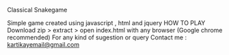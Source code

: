 Classical Snakegame 

Simple game created using javascript , html and jquery
HOW TO PLAY
Download zip > extract > open index.html with any browser (Google chrome recommended)
For any kind of sugestion or query 
Contact me : kartikayemail@gmail.com
